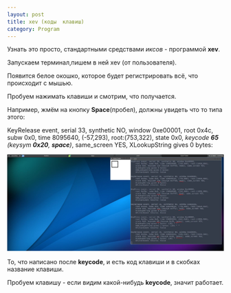 ```yaml
---
layout: post
title: xev (коды  клавиш)
category: Program
---
```


Узнать это просто, стандартными средствами *иксов* - программой **xev**.

Запускаем терминал,пишем в ней xev (от пользователя). 
 
Появится белое окошко, которое будет 
регистрировать всё, что происходит с мышью. 

Пробуем нажимать клавиши и смотрим, что получается.

Например, жмём на кнопку **Space**(пробел), должны увидеть что то типа этого:

 KeyRelease event, serial 33, synthetic NO, window 0xe00001, root 0x4c, subw 0x0, time 8095640, 
(-57,293), root:(753,322), state 0x0, *keycode **65** (keysym **0x20**, **space**)*, 
 same_screen YES, XLookupString gives 0 bytes:

![](/image/xev.jpg)

 То, что написано после **keycode**, и есть код клавиши и в скобках название клавиши. 
 
 Пробуем 
 клавишу - 
 если видим какой-нибудь 
 **keycode**, значит работает.